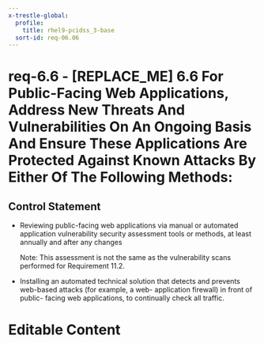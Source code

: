 ```yaml
---
x-trestle-global:
  profile:
    title: rhel9-pcidss_3-base
  sort-id: req-06.06
---
```


# req-6.6 - \[REPLACE_ME\] 6.6 For Public-Facing Web Applications, Address New Threats And Vulnerabilities On An Ongoing Basis And Ensure These Applications Are Protected Against Known Attacks By Either Of The Following Methods:

## Control Statement

* Reviewing public-facing web applications via manual or automated
  application vulnerability security assessment tools or methods, at least annually
  and after any changes

  Note: This assessment is not the same as the vulnerability
  scans performed for Requirement 11.2.

* Installing an automated technical solution that detects and prevents
  web-based attacks (for example, a web- application firewall) in
  front of public- facing web applications, to continually check all traffic.

# Editable Content

<!-- Make additions and edits below -->
<!-- The above represents the contents of the control as received by the profile, prior to additions. -->
<!-- If the profile makes additions to the control, they will appear below. -->
<!-- The above markdown may not be edited but you may edit the content below, and/or introduce new additions to be made by the profile. -->
<!-- If there is a yaml header at the top, parameter values may be edited. Use --set-parameters to incorporate the changes during assembly. -->
<!-- The content here will then replace what is in the profile for this control, after running profile-assemble. -->
<!-- The current profile has no added parts for this control, but you may add new ones here. -->
<!-- Each addition must have a heading either of the form ## Control my_addition_name -->
<!-- or ## Part a. (where the a. refers to one of the control statement labels.) -->
<!-- "## Control" parts are new parts added after the statement part. -->
<!-- "## Part" parts are new parts added into the top-level statement part with that label. -->
<!-- Subparts may be added with nested hash levels of the form ### My Subpart Name -->
<!-- underneath the parent ## Control or ## Part being added -->
<!-- See https://oscal-compass.github.io/compliance-trestle/tutorials/ssp_profile_catalog_authoring/ssp_profile_catalog_authoring for guidance. -->
